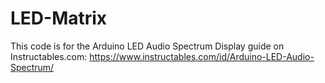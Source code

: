 # LED-Matrix
This code is for the Arduino LED Audio Spectrum Display guide on Instructables.com: 
https://www.instructables.com/id/Arduino-LED-Audio-Spectrum/
